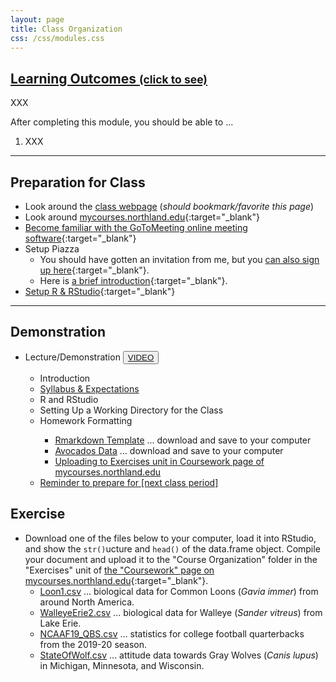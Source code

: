 ```yaml
---
layout: page
title: Class Organization
css: /css/modules.css
---
```


<div class="panel-group-ILOs">
  <div class="panel panel-default">
    <div class="panel-heading">
      <h2 class="panel-title">
        <a data-toggle="collapse" href="#ILOs">Learning Outcomes <small>(click to see)</small></a>
      </h2>
    </div>
    <div id="ILOs" class="panel-collapse collapse">
      <div class="panel-body">
XXX
<p>After completing this module, you should be able to ...</p>

<ol>
  <li>XXX</li>
</ol>
      </div>
    </div>
  </div>
</div>

----

## Preparation for Class

* Look around the [class webpage](https://derekogle.com/NCGraphing/) (*should bookmark/favorite this page*)
* Look around [mycourses.northland.edu](https://mycourses.northland.edu/ICS/Academics/MTH/MTH__250/2019_30-MTH__250-01/){:target="_blank"}
* [Become familiar with the GoToMeeting online meeting software](http://derekogle.com/NCGraphing/resources/Synchronous_Videos_GTM){:target="_blank"}
* Setup Piazza
  * You should have gotten an invitation from me, but you [can also sign up here](https://piazza.com/northland/spring2020/mth250){:target="_blank"}.
  * Here is [a brief introduction](https://www.youtube.com/watch?v=j7I_T3p-NPE){:target="_blank"}.
* [Setup R & RStudio](Setup/R_RStudio){:target="_blank"}

----

## Demonstration

<ul>
  <li>Lecture/Demonstration <button type="button" class="btn btn-secondary btn-sm btn-space"><a href="https://transcripts.gotomeeting.com/?utm_source=recordingReadyNotification&utm_medium=email#/s/421248d5bdd50902215c6d48ac212806ad75026153315c183ae93e340233e1a8" target="_blank">VIDEO</a></button></li>
  <ul>
    <li>Introduction</li>
    <li><a href="../resources/Syllabus-Current" target="_blank">Syllabus & Expectations</a></li>
    <li>R and RStudio</li>
    <li>Setting Up a Working Directory for the Class</li>
    <li>Homework Formatting</li>
      <ul>
        <li><a href="https://raw.githubusercontent.com/droglenc/NCGraphing/gh-pages/modules/Setup/TEMPLATE.Rmd" target="_blank">Rmarkdown Template</a> ... download and save to your computer</li>
        <li><a href="https://raw.githubusercontent.com/droglenc/NCData/master/Avocados.csv" target="_blank">Avocados Data</a> ... download and save to your computer</li>
        <li><a href="https://mycourses.northland.edu/ICS/Academics/MTH/MTH__250/2019_30-MTH__250-01/Coursework.jnz" target="_blank">Uploading to Exercises unit in Coursework page of mycourses.northland.edu</a></li>
      </ul>
    <li><a href="Intro1.html" target="_blank">Reminder to prepare for [next class period]</a></li>
  </ul>
</ul>


## Exercise
* Download one of the files below to your computer, load it into RStudio, and show the `str()`ucture and `head()` of the data.frame object. Compile your document and upload it to the "Course Organization" folder in the "Exercises" unit of [the "Coursework" page on mycourses.northland.edu](https://mycourses.northland.edu/ICS/Academics/MTH/MTH__250/2019_30-MTH__250-01/Coursework.jnz){:target="_blank"}.
  * [Loon1.csv](https://raw.githubusercontent.com/droglenc/NCData/master/Loon1.csv) ... biological data for Common Loons (*Gavia immer*) from around North America.
  * [WalleyeErie2.csv](https://raw.githubusercontent.com/droglenc/FSAdata/master/data-raw/WalleyeErie2.csv) ... biological data for Walleye (*Sander vitreus*) from Lake Erie.
  * [NCAAF19_QBS.csv](https://raw.githubusercontent.com/droglenc/NCData/master/NCAAF19_QBS.csv) ... statistics for college football quarterbacks from the 2019-20 season.
  * [StateOfWolf.csv](https://raw.githubusercontent.com/droglenc/NCData/master/StateOfWolf.csv) ... attitude data towards Gray Wolves (*Canis lupus*) in Michigan, Minnesota, and Wisconsin.
